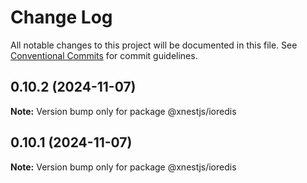 # Change Log

All notable changes to this project will be documented in this file.
See [Conventional Commits](https://conventionalcommits.org) for commit guidelines.

## 0.10.2 (2024-11-07)

**Note:** Version bump only for package @xnestjs/ioredis





## 0.10.1 (2024-11-07)

**Note:** Version bump only for package @xnestjs/ioredis
